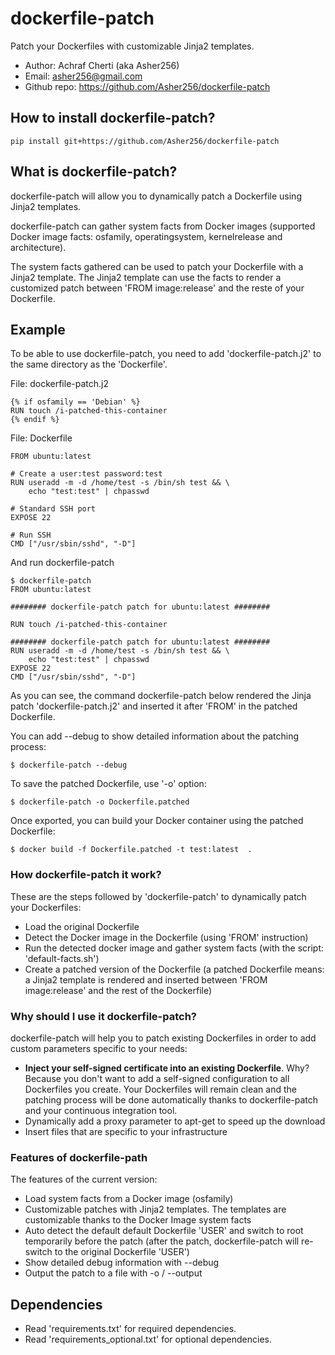 # dockerfile-patch

Patch your Dockerfiles with customizable Jinja2 templates.

- Author: Achraf Cherti (aka Asher256)
- Email: asher256@gmail.com
- Github repo: https://github.com/Asher256/dockerfile-patch

## How to install dockerfile-patch?
```
pip install git+https://github.com/Asher256/dockerfile-patch
```

## What is dockerfile-patch?

dockerfile-patch will allow you to dynamically patch a Dockerfile using Jinja2
templates.

dockerfile-patch can gather system facts from Docker images (supported Docker
image facts: osfamily, operatingsystem, kernelrelease and architecture).

The system facts gathered can be used to patch your Dockerfile with a Jinja2
template. The Jinja2 template can use the facts to render a customized patch
between 'FROM image:release' and the reste of your Dockerfile.

## Example

To be able to use dockerfile-patch, you need to add 'dockerfile-patch.j2' to
the same directory as the 'Dockerfile'.

File: dockerfile-patch.j2
```
{% if osfamily == 'Debian' %}
RUN touch /i-patched-this-container
{% endif %}
```

File: Dockerfile
```
FROM ubuntu:latest

# Create a user:test password:test
RUN useradd -m -d /home/test -s /bin/sh test && \
    echo "test:test" | chpasswd

# Standard SSH port
EXPOSE 22

# Run SSH
CMD ["/usr/sbin/sshd", "-D"]
```

And run dockerfile-patch
```
$ dockerfile-patch
FROM ubuntu:latest

######## dockerfile-patch patch for ubuntu:latest ########

RUN touch /i-patched-this-container

######## dockerfile-patch patch for ubuntu:latest ########
RUN useradd -m -d /home/test -s /bin/sh test && \
    echo "test:test" | chpasswd
EXPOSE 22
CMD ["/usr/sbin/sshd", "-D"]

```

As you can see, the command dockerfile-patch below rendered the Jinja patch
'dockerfile-patch.j2' and inserted it after 'FROM' in the patched Dockerfile.

You can add --debug to show detailed information about the patching process:
```
$ dockerfile-patch --debug
```

To save the patched Dockerfile, use '-o' option:
```
$ dockerfile-patch -o Dockerfile.patched
```

Once exported, you can build your Docker container using the patched Dockerfile:
```
$ docker build -f Dockerfile.patched -t test:latest  .
```

### How dockerfile-patch it work?

These are the steps followed by 'dockerfile-patch' to dynamically patch your
Dockerfiles:
- Load the original Dockerfile
- Detect the Docker image in the Dockerfile (using 'FROM' instruction)
- Run the detected docker image and gather system facts (with the script: 'default-facts.sh')
- Create a patched version of the Dockerfile (a patched Dockerfile means: a Jinja2 template is rendered and inserted between 'FROM image:release' and the rest of the Dockerfile)

### Why should I use it dockerfile-patch?

dockerfile-patch will help you to patch existing Dockerfiles in order to add
custom parameters specific to your needs:
- **Inject your self-signed certificate into an existing Dockerfile**. Why? Because
  you don't want to add a self-signed configuration to all Dockerfiles you
  create. Your Dockerfiles will remain clean and the patching process will be
  done automatically thanks to dockerfile-patch and your continuous integration
  tool.
- Dynamically add a proxy parameter to apt-get to speed up the download
- Insert files that are specific to your infrastructure

### Features of dockerfile-path
The features of the current version:
- Load system facts from a Docker image (osfamily)
- Customizable patches with Jinja2 templates. The templates are customizable thanks to the Docker Image system facts
- Auto detect the default default Dockerfile 'USER' and switch to root temporarily before the patch (after the patch, dockerfile-patch will re-switch to the original Dockerfile 'USER')
- Show detailed debug information with --debug
- Output the patch to a file with -o / --output

## Dependencies
- Read 'requirements.txt' for required dependencies.
- Read 'requirements_optional.txt' for optional dependencies.


